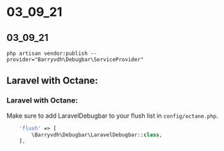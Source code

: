 # 03_09_21
## 03_09_21

```shell
php artisan vendor:publish --provider="Barryvdh\Debugbar\ServiceProvider"
```

## Laravel with Octane:
### Laravel with Octane:

Make sure to add LaravelDebugbar to your flush list in `config/octane.php`.

```php
    'flush' => [
        \Barryvdh\Debugbar\LaravelDebugbar::class,
    ],
```

